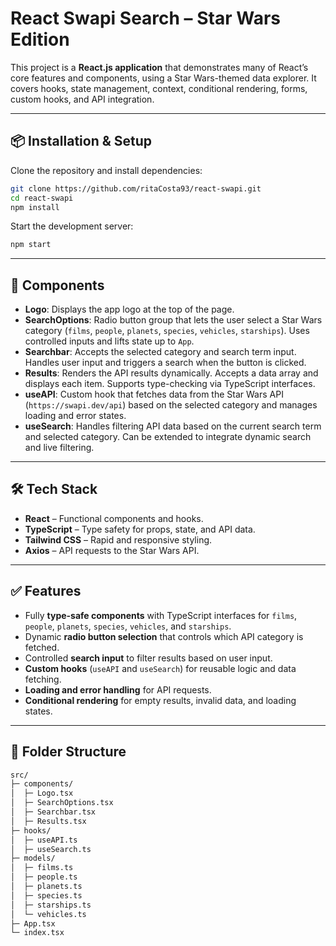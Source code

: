 # React Swapi Search – Star Wars Edition

This project is a **React.js application** that demonstrates many of React’s core features and components, using a Star Wars-themed data explorer. It covers hooks, state management, context, conditional rendering, forms, custom hooks, and API integration.

---

## 📦 Installation & Setup

Clone the repository and install dependencies:

```bash
git clone https://github.com/ritaCosta93/react-swapi.git
cd react-swapi
npm install
````

Start the development server:

```bash
npm start
```

---

## 🚀 Components

* **Logo**: Displays the app logo at the top of the page.
* **SearchOptions**: Radio button group that lets the user select a Star Wars category (`films`, `people`, `planets`, `species`, `vehicles`, `starships`). Uses controlled inputs and lifts state up to `App`.
* **Searchbar**: Accepts the selected category and search term input. Handles user input and triggers a search when the button is clicked.
* **Results**: Renders the API results dynamically. Accepts a data array and displays each item. Supports type-checking via TypeScript interfaces.
* **useAPI**: Custom hook that fetches data from the Star Wars API (`https://swapi.dev/api`) based on the selected category and manages loading and error states.
* **useSearch**: Handles filtering API data based on the current search term and selected category. Can be extended to integrate dynamic search and live filtering.

---

## 🛠️ Tech Stack

* **React** – Functional components and hooks.
* **TypeScript** – Type safety for props, state, and API data.
* **Tailwind CSS** – Rapid and responsive styling.
* **Axios** – API requests to the Star Wars API.

---

## ✅ Features

* Fully **type-safe components** with TypeScript interfaces for `films`, `people`, `planets`, `species`, `vehicles`, and `starships`.
* Dynamic **radio button selection** that controls which API category is fetched.
* Controlled **search input** to filter results based on user input.
* **Custom hooks** (`useAPI` and `useSearch`) for reusable logic and data fetching.
* **Loading and error handling** for API requests.
* **Conditional rendering** for empty results, invalid data, and loading states.

---

## 📂 Folder Structure

```markdown
src/
├─ components/
│  ├─ Logo.tsx
│  ├─ SearchOptions.tsx
│  ├─ Searchbar.tsx
│  ├─ Results.tsx
├─ hooks/
│  ├─ useAPI.ts
│  ├─ useSearch.ts
├─ models/
│  ├─ films.ts
│  ├─ people.ts
│  ├─ planets.ts
│  ├─ species.ts
│  ├─ starships.ts
│  └─ vehicles.ts
├─ App.tsx
└─ index.tsx
```

